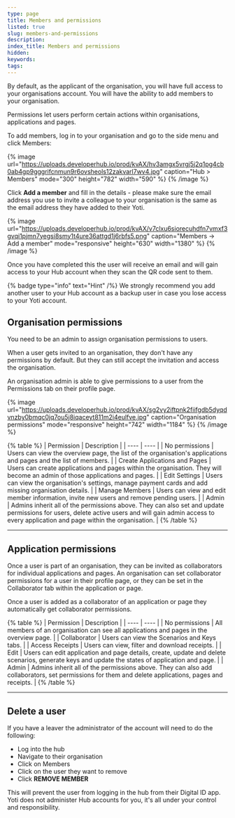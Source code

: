 ```yaml
---
type: page
title: Members and permissions
listed: true
slug: members-and-permissions
description: 
index_title: Members and permissions
hidden: 
keywords: 
tags: 
---
```



By default, as the applicant of the organisation, you will have full access to your organisations account. You will have the ability to add members to your organisation.

Permissions let users perform certain actions within organisations, applications and pages.

To add members, log in to your organisation and go to the side menu and click Members:


{% image url="https://uploads.developerhub.io/prod/kvAX/hv3amgx5vrgj5j2q1pg4cb0ab4gp9gggrifcnmun9r6ovsheols12zakvarl7wv4.jpg" caption="Hub &gt; Members" mode="300" height="782" width="590" %}
{% /image %}


Click **Add a member** and fill in the details - please make sure the email address you use to invite a colleague to your organisation is the same as the email address they have added to their Yoti.


{% image url="https://uploads.developerhub.io/prod/kvAX/v7clxu6siorecuhdfn7vmxf3gvqi1pjmn7yegsi8smy1t4ure36attgd1j6rbfs5.png" caption="Members -&gt; Add a member" mode="responsive" height="630" width="1380" %}
{% /image %}


Once you have completed this the user will receive an email and will gain access to your Hub account when they scan the QR code sent to them.

{% badge type="info" text="Hint" /%} We strongly recommend you add another user to your Hub account as a backup user in case you lose access to your Yoti account.

## Organisation permissions

You need to be an admin to assign organisation permissions to users.

When a user gets invited to an organisation, they don't have any permissions by default. But they can still accept the invitation and access the organisation.

An organisation admin is able to give permissions to a user from the Permissions tab on their profile page.


{% image url="https://uploads.developerhub.io/prod/kvAX/sg2vy2iftpnk2fiifgdb5dyqdvnzby0bmqc0jq7ou5j8iqaceyt811m2i4eulfve.jpg" caption="Organisation permissions" mode="responsive" height="742" width="1184" %}
{% /image %}



{% table %}
| Permission | Description | 
| ---- | ---- | 
| No permissions | Users can view the overview page, the list of the organisation's applications and pages and the list of members. | 
| Create Applications and Pages | Users can create applications and pages within the organisation. They will become an admin of those applications and pages. | 
| Edit Settings | Users can view the organisation's settings, manage payment cards and add missing organisation details. | 
| Manage Members | Users can view and edit member information, invite new users and remove pending users. | 
| Admin | Admins inherit all of the permissions above. They can also set and update permissions for users, delete active users and will gain admin access to every application and page within the organisation. | 
{% /table %}

---

## Application permissions

Once a user is part of an organisation, they can be invited as collaborators for individual applications and pages. An organisation can set collaborator permissions for a user in their profile page, or they can be set in the Collaborator tab within the application or page.

Once a user is added as a collaborator of an application or page they automatically get collaborator permissions.


{% table %}
| Permission | Description | 
| ---- | ---- | 
| No permissions | All members of an organisation can see all applications and pages in the overview page. | 
| Collaborator | Users can view the Scenarios and Keys tabs. | 
| Access Receipts | Users can view, filter and download receipts. | 
| Edit | Users can edit application and page details, create, update and delete scenarios, generate keys and update the states of application and page. | 
| Admin | Admins inherit all of the permissions above. They can also add collaborators, set permissions for them and delete applications, pages and receipts. | 
{% /table %}

---

## Delete a user

If you have a leaver the administrator of the account will need to do the following:

- Log into the hub
- Navigate to their organisation
- Click on Members
- Click on the user they want to remove
- Click **REMOVE MEMBER**

This will prevent the user from logging in the hub from their Digital ID app. Yoti does not administer Hub accounts for you, it's all under your control and responsibility.

